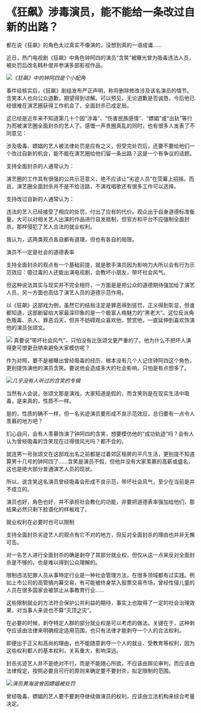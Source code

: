 # 《狂飙》涉毒演员，能不能给一条改过自新的出路？

都在说《狂飙》的角色太过真实不像演的，没想到真的一语成谶……

近日，热门电视剧《狂飙》中角色钟阿四的演员“含笑”被曝光曾为吸毒违法人员，被处罚后改名韩朴俊并参演多部影视作品。

![](https://inews.gtimg.com/newsapp_bt/0/15660975727/1000)_​《狂飙》中的钟阿四是个小配角_

事件经核实后，《狂飙》剧组发布严正声明，称将删除修改涉及该名演员的情节。含笑本人也向公众道歉，期望得到谅解。可以预见，无论道歉是否诚恳，今后他已经很难在演艺圈获得工作机会了，全面封杀已成定局。

这已经是近年来不知道第几十个因“涉毒”、“伤害民族感情”、“嫖娼”或“出轨”等行为而被演艺圈全面封杀的艺人了。感慨一声贵圈真乱的同时，也有很多人发表了不同意见：

涉及吸毒、嫖娼的艺人被法律处罚是应有之义，但受完处罚后，还要不要给他们一个改过自新的机会，能不能在演艺圈给他们留一条出路？这是一个有争议的话题。

支持全面封杀的人通常认为：

演艺圈的工作具有很强的公共示范意义，绝不应该让“劣迹人员”在荧幕上招摇。而且，演艺圈全面封杀并不是不给活路，不演戏唱歌还有很多工作可以选择。

支持改过自新的人通常认为：

违法的艺人已经接受了相应的处罚，付出了应有的代价。观众出于自身道德标准衡量，大可以对相关艺人出演的作品进行自发抵制，但官方和平台不应强制全面封杀，那样侵犯了艺人合法的就业权利。

我认为，这两类观点各自都有道理，但也有各自的局限。

演员不一定是社会的道德表率

支持全面封杀的观点有一个基础前提，就是歌手演员因为影响力大所以会有行为示范效应：吸过毒的人还能出演电视剧，会教坏小朋友，带坏社会风气。

但这种说法其实与现实并不完全相符，一方面是是把公众的道德期待强加给了演艺人员，另一方面也高估了演艺人员的道德示范作用。

以《狂飙》这部戏为例，虽然它的结局注定是罪恶得到惩罚，正义得到彰显，但谁都知道，这部剧留给大家最深印象的是一个极富人格魅力的“黑老大”。这位反派角色贩毒、杀人、罪恶滔天，但并不妨碍观众喜欢他，赞赏他，一直延伸到喜欢饰演他的演员张颂文。

![](https://inews.gtimg.com/newsapp_bt/0/15660975767/1000)
真要说“带坏社会风气”，只怕没有比张颂文更严重的了。他为什么不把坏人演得更可恨更丑陋来避免大家模仿呢？

作为对照，要不是被曝出曾经吸毒的经历，根本没有几个人记住钟阿四这个角色，更别提饰演他的演员含笑。要说他会造成多大的社会影响，只怕是有点想多了。

![](https://inews.gtimg.com/newsapp_bt/0/15660975792/1000)_​几乎没有人听过的含笑的专辑_

当然有人会说，张颂文那是演戏，大家知道是假的，而含笑则是在现实生活中吸毒，是来真的，性质不一样。

是的，性质的确不一样，但一名劣迹演员要形成不良示范效应，总归要有一点令人羡慕的地方吧？

扪心自问，会有人羡慕饰演了钟阿四的含笑，想要模仿他的“成功轨迹”吗？会有人认为曾经吸毒的含笑现在过得很风光吗？都不会的。

就连男一号张颂文在这部戏出名之前都是过着郊区租房的平凡生活，更别提不知道算男十几号的钟阿四了……含笑是演员不假，但他并没有大家羡慕的高薪或盛名，这也是绝大部分普通演艺人员的现状。

所以，说含笑这名演员曾经吸毒会形成不良示范，带坏社会风气，至少在当前是并不成立的。

演员也好，角色也好，并不承担社会教化的功能，非要把道德表率强加给他们，那结果必然只剩下脸谱化的样板戏了。

就业权利在必要时也可以限制

支持全面封杀劣迹艺人的观点有它不对的地方，但反对全面封杀的理由也并非无懈可击。

对一名艺人进行全面封杀的确是剥夺了其部分就业权，但仅从这一点来反对全面封杀是不够的，也是难以得到公众理解的。

限制违法犯罪人员从事特定行业是一种社会管理方法，在很多领域都有过实践。例如上市公司的高管搞内幕交易，有可能被终身禁入股票交易市场，曾经性侵儿童的人员在很多国家会被禁止从事教育行业……

这些限制就业的方法符合保护公共利益的期待，事实上也取得了一定的社会治理效果，对当事人来说也不算“灭顶之灾”。

在必要的时候，剥夺特定人群的部分就业权是可以考虑的做法。关键在于，这种剥夺应该由法律来明确规定适用范围，也只有法律才能剥夺一个人的合法权利。

即便出于正义和高尚的理由，也不能随意剥夺一个人的就业、受教育等权利，因为这些权利都人的基本权利，关系重大，影响深远。

封杀劣迹艺人并不是绝对不行，而是不能随心所欲，不应该由舆论审判，而应该由法律规定，按照必要且可行的原则来确定要不要封杀，拟定限制的范围。

![](https://inews.gtimg.com/newsapp_bt/0/15660976056/1000)_​演员黄海波曾因嫖娼被处罚_

曾经吸毒、嫖娼的艺人要不要剥夺继续做演员的权利，应该由立法机构来综合考量决定。

